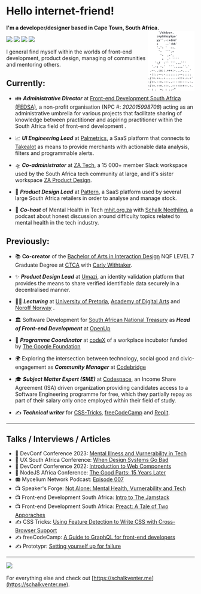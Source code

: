 # Hello internet-friend! 

**I'm a developer/designer based in Cape Town, South Africa.** <img align="right" src="https://github.com/schalkventer/schalkventer.me/blob/master/logo.png" width="125"> 

[![](https://img.shields.io/badge/-schalkventer-blue?style=flat-square&logo=Linkedin&logoColor=white&link=https://www.linkedin.com/in/schalkventer/)](https://www.linkedin.com/in/schalkventer/) [![](https://img.shields.io/badge/-@schalkventer-03a57a?style=flat-square&labelColor=000000&logo=Medium&link=https://medium.com/@schalkventer)](https://medium.com/@schalkventer) [![](http://img.shields.io/badge/@schalkventer-red?logo=npm)](https://www.npmjs.com/~schalkventer) ![](https://img.shields.io/github/followers/schalkventer?label=Follow%20me%20on%20Github&style=social) 


I general find myself within the worlds of front-end development, 
product design, managing of communities and mentoring others.

## Currently:

- 👪 **_Administrative Director_** at [Front-end Development South Africa (FEDSA)](https://fedsa.org), a non-profit organisation (NPC #: _202015998708_) acting as an administrative umbrella for various projects that facilitate sharing of knowledge between practitioner and aspiring practitioner within the South Africa field of front-end development .

- 📈 **_UI Engineering Lead_** at [Palmetrics](https://www.palmetrics.co.za), a SaaS platform that connects to [Takealot](https://www.takealot.com/) as means to provide merchants with actionable data analysis, filters and programmable alerts. 

- 🛸 **_Co-administrator_** at [ZA Tech](https://zatech.co.za/), a 15 000+ member Slack workspace used by the South Africa tech community at large, and it's sister workspace [ZA Product Design](https://zapd.co.za/).

- 👕 **_Product Design Lead_** at [Pattern](https://www.patternretail.com), a SaaS platform used by several large South Africa retailers in order to analyse and manage stock.

- 🧠 **_Co-host_** of Mental Health in Tech [mhit.org.za](https://mhit.org.za/) with [Schalk Neethling](https://github.com/schalkneethling), a podcast about honest discussion around difficulty topics related to mental health in the tech industry. 

## Previously:

- 📚 **Co-creator** of the [Bachelor of Arts in Interaction Design](https://creativeacademy.ac.za/schools-degrees/interaction-design/) NQF LEVEL 7 Graduate Degree at [CTCA](https://creativeacademy.ac.za/) with [Carly Withtaker](http://carlywhitaker.co.za/).

- ✨ **_Product Design Lead_** at [Umazi](https://www.umazi.io), an identity validation platform that provides the means to share verified identifiable data securely in a decentralised manner.

- 👨‍🏫 **_Lecturing_** at [University of Pretoria](https://www.up.ac.za/), [Academy of Digital Arts](https://www.ada.ac.za/) and [Noroff Norway](https://www.noroff.no/en/) .

- 🏛️ Software Development for [South African National Treasury](https://www.treasury.gov.za/) as **_Head of Front-end Development_** at [OpenUp](https://openup.org.za/) 

- 🐣 **_Programme Coordinator_** at [codeX](http://www.projectcodex.co/) of a workplace incubator funded by [The Google Foundation](https://www.google.org/)

- 🌍 Exploring the intersection between technology, social good and civic-engagement as **_Community Manager_** at [Codebridge](https://www.meetup.com/Codebridge/)

- 🎓 **_Subject Matter Expert (SME)_** at [Codespace](https://www.codespace.co.za/), an Income Share Agreement (ISA) driven organization providing candidates access to a Software Engineering programme for free, which they partially repay as part of their salary only once employed within their field of study.

- ✍️ **_Technical writer_** for [CSS-Tricks](https://css-tricks.com/), [freeCodeCamp](https://www.freecodecamp.org/) and [Replit](https://replit.com). 

---

## Talks / Interviews / Articles

-  🎤 DevConf Conference 2023: [Mental Illness and Vurnerability in Tech](https://www.youtube.com/watch?v=Ij23k9Xq0Pk)
- 🎤 UX South Africa Conference: [When Design Systems Go Bad](https://www.youtube.com/watch?v=28tvPgD2uh4)
- 🎤 DevConf Conference 2022: [Introduction to Web Components](https://www.youtube.com/watch?v=mdN6zvljCjM)
- 🎤 NodeJS Africa Conference: [The Good Parts: 15 Years Later](https://www.crowdcast.io/e/nodejs-one-africa-2023/1) 
- 📻 Mycelium Network Podcast: [Episode 007](https://www.youtube.com/watch?v=6ZA3ewSWIt0)
- 📺 Speaker's Forge: [Not Alone: Mental Health, Vurnerability and Tech](https://www.youtube.com/watch?v=DrSgERjBdxY)
- 📺 Front-end Development South Africa: [Intro to The Jamstack](https://www.youtube.com/watch?v=yV_w7yWI8Aw)
- 📺 Front-end Development South Africa: [Preact: A Tale of Two Apporaches](https://www.youtube.com/watch?v=yV_w7yWI8Aw)
- ✍ CSS Tricks: [Using Feature Detection to Write CSS with Cross-Browser Support](https://css-tricks.com/using-feature-detection-to-write-css-with-cross-browser-support/)
- ✍ freeCodeCamp: [A Guide to GraphQL for front-end developers](https://www.freecodecamp.org/news/graphql-for-front-end-developers-1f59808f4435/)
- ✍ Prototypr: [Setting yourself up for failure](https://blog.prototypr.io/setting-yourself-up-for-failure-f56a55f53a46)

---

![](https://github-readme-stats.vercel.app/api?username=schalkventer)

For everything else and check out [https://schalkventer.me](https://schalkventer.me).
